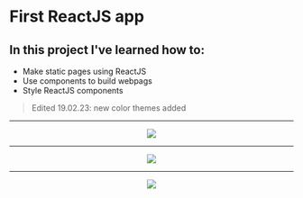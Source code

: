 # First ReactJS app

## In this project I've learned how to:

* Make static pages using ReactJS
* Use components to build webpags
* Style ReactJS components

> Edited 19.02.23: new color themes added

<hr />
<p align="center"><img src="https://user-images.githubusercontent.com/124462567/219973146-02aed4af-0a3d-4fdd-9286-c623bd9122b4.png" /></p>
<hr />
<p align="center"><img src="https://user-images.githubusercontent.com/124462567/219973156-7c66f50c-4965-4634-9355-6f7821602ce3.png" /></p>
<hr />
<p align="center"><img src="https://user-images.githubusercontent.com/124462567/219973158-cf4d7857-3793-4bed-b87f-ffe5ecf59309.png" /></p>
